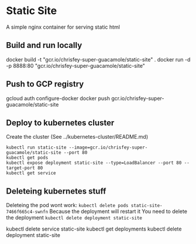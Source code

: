 # Static Site

A simple nginx container for serving static html

## Build and run locally
docker build -t "gcr.io/chrisfey-super-guacamole/static-site" .
docker run -d -p 8888:80 "gcr.io/chrisfey-super-guacamole/static-site"


## Push to GCP registry

gcloud auth configure-docker
docker push gcr.io/chrisfey-super-guacamole/static-site


## Deploy to kubernetes cluster

Create the cluster (See ../kubernetes-cluster/README.md)
```
kubectl run static-site --image=gcr.io/chrisfey-super-guacamole/static-site --port 80
kubectl get pods
kubectl expose deployment static-site --type=LoadBalancer --port 80 --target-port 80
kubectl get service
```

## Deleteing kubernetes stuff

Deleteing the pod wont work:
`kubectl delete pods static-site-7466f665c4-swnfn` 
Because the deployment will restart it
You need to delete the deployment
`kubectl delete deployment static-site` 

kubectl delete service static-site 
kubectl get deployments 
kubectl delete deployment static-site 
